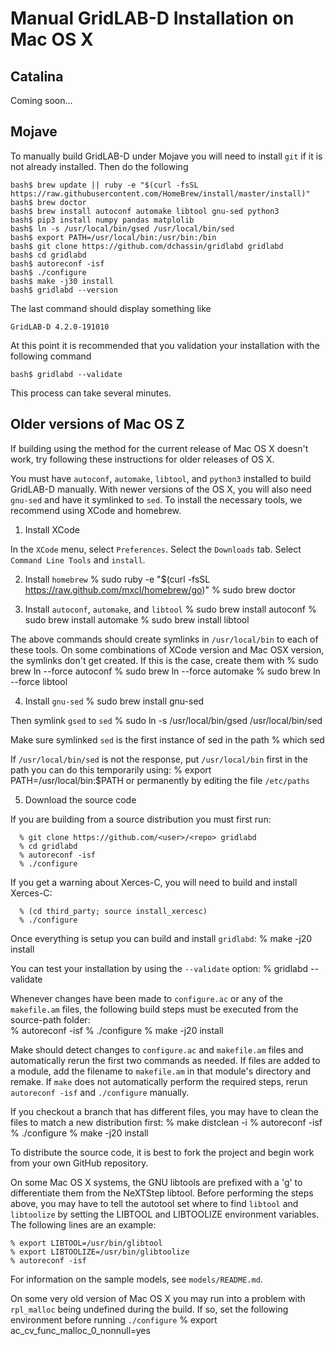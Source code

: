# Manual GridLAB-D Installation on Mac OS X

## Catalina

Coming soon...

## Mojave

To manually build GridLAB-D under Mojave you will need to install `git` if it
is not already installed. Then do the following

~~~
bash$ brew update || ruby -e "$(curl -fsSL https://raw.githubusercontent.com/HomeBrew/install/master/install)"
bash$ brew doctor
bash$ brew install autoconf automake libtool gnu-sed python3
bash$ pip3 install numpy pandas matplolib
bash$ ln -s /usr/local/bin/gsed /usr/local/bin/sed
bash$ export PATH=/usr/local/bin:/usr/bin:/bin
bash$ git clone https://github.com/dchassin/gridlabd gridlabd
bash$ cd gridlabd
bash$ autoreconf -isf
bash$ ./configure
bash$ make -j30 install
bash$ gridlabd --version
~~~

The last command should display something like
~~~
GridLAB-D 4.2.0-191010
~~~

At this point it is recommended that you validation your installation with the following command
~~~
bash$ gridlabd --validate
~~~
This process can take several minutes.

## Older versions of Mac OS Z

If building using the method for the current release of Mac OS X doesn't work, 
try following these instructions for older releases of OS X.

You must have `autoconf`, `automake`, `libtool`, and `python3` installed to build 
GridLAB-D manually. With newer versions of the OS X, you will also need 
`gnu-sed` and have it symlinked to `sed`.  To install the necessary tools, we 
recommend using XCode and homebrew.

1. Install XCode

In the `XCode` menu, select `Preferences`.  Select the `Downloads` tab.  Select 
`Command Line Tools` and `install`.

2. Install `homebrew`
      % sudo ruby -e "$(curl -fsSL https://raw.github.com/mxcl/homebrew/go)"
      % sudo brew doctor

3. Install `autoconf`, `automake`, and `libtool`
      % sudo brew install autoconf
      % sudo brew install automake
      % sudo brew install libtool

The above commands should create symlinks in `/usr/local/bin` to each of these
tools.  On some combinations of XCode version and Mac OSX version, the
symlinks don't get created.  If this is the case, create them with
      % sudo brew ln --force autoconf
      % sudo brew ln --force automake
      % sudo brew ln --force libtool

4. Install `gnu-sed`
      % sudo brew install gnu-sed

Then symlink `gsed` to `sed`
      % sudo ln -s /usr/local/bin/gsed /usr/local/bin/sed

Make sure symlinked `sed` is the first instance of sed in the path
      % which sed

If `/usr/local/bin/sed` is not the response, put `/usr/local/bin` first in the path
you can do this temporarily using:
      % export PATH=/usr/local/bin:$PATH
or permanently by editing the file `/etc/paths`

5. Download the source code

If you are building from a source distribution you must first run:

      % git clone https://github.com/<user>/<repo> gridlabd
      % cd gridlabd
      % autoreconf -isf
      % ./configure

If you get a warning about Xerces-C, you will need to build and install Xerces-C:

      % (cd third_party; source install_xercesc)
      % ./configure

Once everything is setup you can build and install `gridlabd`:
      % make -j20 install

You can test your installation by using the `--validate` option:
      % gridlabd --validate
      
Whenever changes have been made to `configure.ac` or any of the `makefile.am`
files, the following build steps must be executed from the source-path folder:  
      % autoreconf -isf
      % ./configure
      % make -j20 install

Make should detect changes to `configure.ac` and `makefile.am` files and
automatically rerun the first two commands as needed.  If files are added to a module,
add the filename to `makefile.am` in that module's directory and remake. If `make`
does not automatically perform the required steps, rerun `autoreconf -isf` and
`./configure` manually.

If you checkout a branch that has different files, you may have to clean the files
to match a new distribution first:
      % make distclean -i
      % autoreconf -isf
      % ./configure
      % make -j20 install

To distribute the source code, it is best to fork the project and begin work from
your own GitHub repository.

On some Mac OS X systems, the GNU libtools are prefixed with a 'g' to differentiate them
from the NeXTStep libtool.  Before performing the steps above, you may have to tell the
autotool set where to find `libtool` and `libtoolize` by setting the LIBTOOL and
LIBTOOLIZE environment variables.  The following lines are an example:

    % export LIBTOOL=/usr/bin/glibtool
    % export LIBTOOLIZE=/usr/bin/glibtoolize
    % autoreconf -isf
 
For information on the sample models, see `models/README.md`.

On some very old version of Mac OS X you may run into a problem with `rpl_malloc` being undefined
during the build.  If so, set the following environment before running `./configure`
    % export ac_cv_func_malloc_0_nonnull=yes 


